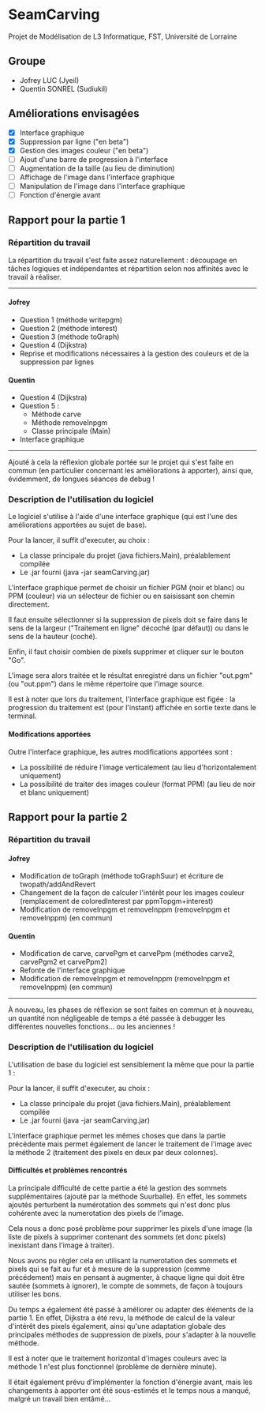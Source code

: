 # SeamCarving

Projet de Modélisation de L3 Informatique, FST, Université de Lorraine

## Groupe

- Jofrey LUC (Jyeil)
- Quentin SONREL (Sudiukil)

## Améliorations envisagées

- [x] Interface graphique
- [x] Suppression par ligne ("en beta")
- [x] Gestion des images couleur ("en beta")
- [ ] Ajout d'une barre de progression à l'interface
- [ ] Augmentation de la taille (au lieu de diminution)
- [ ] Affichage de l'image dans l'interface graphique
- [ ] Manipulation de l'image dans l'interface graphique
- [ ] Fonction d'énergie avant

## Rapport pour la partie 1

### Répartition du travail

La répartition du travail s'est faite assez naturellement : découpage en tâches logiques et indépendantes et répartition selon nos affinités avec le travail à réaliser.

---

#### Jofrey

- Question 1 (méthode writepgm)
- Question 2 (méthode interest)
- Question 3 (méthode toGraph)
- Question 4 (Dijkstra)
- Reprise et modifications nécessaires à la gestion des couleurs et de la suppression par lignes

#### Quentin

- Question 4 (Dijkstra)
- Question 5 :
	- Méthode carve
	- Méthode removeInpgm
	- Classe principale (Main)
- Interface graphique

---

Ajouté à cela la réflexion globale portée sur le projet qui s'est faite en commun (en particulier concernant les améliorations à apporter), ainsi que, évidemment, de longues séances de debug !

### Description de l'utilisation du logiciel

Le logiciel s'utilise à l'aide d'une interface graphique (qui est l'une des améliorations apportées au sujet de base).

Pour la lancer, il suffit d'executer, au choix :
- La classe principale du projet (java fichiers.Main), préalablement compilée
- Le .jar fourni (java -jar seamCarving.jar)

L'interface graphique permet de choisir un fichier PGM (noir et blanc) ou PPM (couleur) via un sélecteur de fichier ou en saisissant son chemin directement.

Il faut ensuite sélectionner si la suppression de pixels doit se faire dans le sens de la largeur ("Traitement en ligne" décoché (par défaut)) ou dans le sens de la hauteur (coché).

Enfin, il faut choisir combien de pixels supprimer et cliquer sur le bouton "Go".

L'image sera alors traitée et le résultat enregistré dans un fichier "out.pgm" (ou "out.ppm") dans le même répertoire que l'image source.

Il est à noter que lors du traitement, l'interface graphique est figée : la progression du traitement est (pour l'instant) affichée en sortie texte dans le terminal.

#### Modifications apportées

Outre l'interface graphique, les autres modifications apportées sont :
- La possibilité de réduire l'image verticalement (au lieu d'horizontalement uniquement)
- La possibilité de traiter des images couleur (format PPM) (au lieu de noir et blanc uniquement)

## Rapport pour la partie 2

### Répartition du travail

#### Jofrey

- Modification de toGraph (méthode toGraphSuur) et écriture de twopath/addAndRevert
- Changement de la façon de calculer l'intérêt pour les images couleur (remplacement de coloredInterest par ppmTopgm+interest)
- Modification de removeInpgm et removeInppm (removeInpgm et removeInppm) (en commun)

#### Quentin

- Modification de carve, carvePgm et carvePpm (méthodes carve2, carvePgm2 et carvePpm2)
- Refonte de l'interface graphique
- Modification de removeInpgm et removeInppm (removeInpgm et removeInppm) (en commun)

---

À nouveau, les phases de réflexion se sont faites en commun et à nouveau, un quantité non négligeable de temps a été passée à debugger les différentes nouvelles fonctions... ou les anciennes !

### Description de l'utilisation du logiciel

L'utilisation de base du logiciel est sensiblement la même que pour la partie 1 :

Pour la lancer, il suffit d'executer, au choix :
- La classe principale du projet (java fichiers.Main), préalablement compilée
- Le .jar fourni (java -jar seamCarving.jar)

L'interface graphique permet les mêmes choses que dans la partie précédente mais permet également de lancer le traitement de l'image avec la méthode 2 (traitement des pixels en deux par deux colonnes).

#### Difficultés et problèmes rencontrés

La principale difficulté de cette partie a été la gestion des sommets supplémentaires (ajouté par la méthode Suurballe). En effet, les sommets ajoutés perturbent la numérotation des sommets qui n'est donc plus cohérente avec la numerotation des pixels de l'image.

Cela nous a donc posé problème pour supprimer les pixels d'une image (la liste de pixels à supprimer contenant des sommets (et donc pixels) inexistant dans l'image à traiter).

Nous avons pu régler cela en utilisant la numerotation des sommets et pixels qui se fait au fur et à mesure de la suppression (comme précédement) mais en pensant à augmenter, à chaque ligne qui doit être sautée (sommets à ignorer), le compte de sommets, de façon à toujours utiliser les bons.

Du temps a également été passé à améliorer ou adapter des éléments de la partie 1. En effet, Dijkstra a été revu, la méthode de calcul de la valeur d'intérêt des pixels également, ainsi qu'une adaptation globale des principales méthodes de suppression de pixels, pour s'adapter à la nouvelle méthode.

Il est à noter que le traitement horizontal d'images couleurs avec la méthode 1 n'est plus fonctionnel (problème de dernière minute).

Il était également prévu d'implémenter la fonction d'énergie avant, mais les changements à apporter ont été sous-estimés et le temps nous a manqué, malgré un travail bien entâmé...
